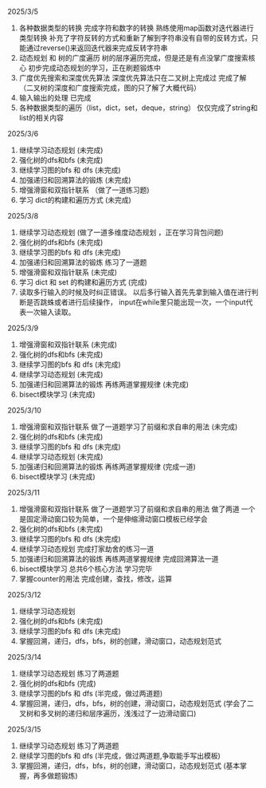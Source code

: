 2025/3/5
1. 各种数据类型的转换   完成字符和数字的转换 熟练使用map函数对迭代器进行类型转换 补充了字符反转的方式和重新了解到字符串没有自带的反转方式，只能通过reverse()来返回迭代器来完成反转字符串
2. 动态规划 和 树的广度遍历  树的层序遍历完成，但是还是有点没掌广度搜索核心 初步完成动态规划的学习，正在刷题锻炼中
3. 广度优先搜索和深度优先算法  深度优先算法只在二叉树上完成过 完成了解（二叉树的深度和广度搜索完成，图的只了解了大概代码）
4. 输入输出的处理     已完成
5. 各种数据类型的遍历（list，dict，set，deque，string） 仅仅完成了string和list的相关内容

2025/3/6
1. 继续学习动态规划 (未完成)
3. 强化树的dfs和bfs (未完成)
4. 继续学习图的bfs 和 dfs  (未完成)
5. 加强递归和回溯算法的锻炼  (未完成)
6. 增强滑窗和双指针联系 （做了一道练习题)
7. 学习 dict的构建和遍历方式 (未完成)


2025/3/8
1. 继续学习动态规划 (做了一道多维度动态规划 ，正在学习背包问题)
3. 强化树的dfs和bfs (未完成)
4. 继续学习图的bfs 和 dfs   (未完成)
5. 加强递归和回溯算法的锻炼 练习了一道题
6. 增强滑窗和双指针联系 (未完成)
7. 学习 dict 和 set 的构建和遍历方式 (完成)
8. 读取多行输入的时候及时纠正错误。 以后多行输入首先先拿到输入值在进行判断是否跳蛛或者进行后续操作， input在while里只能出现一次，一个input代表一次输入读取。

2025/3/9
1. 增强滑窗和双指针联系 (未完成)
2. 强化树的dfs和bfs (未完成)
3. 继续学习图的bfs 和 dfs   (未完成)
4. 继续学习动态规划 (未完成)
5. 加强递归和回溯算法的锻炼 再练两道掌握规律 (未完成)
6. bisect模块学习 (未完成)

2025/3/10
1. 增强滑窗和双指针联系 做了一道题学习了前缀和求自串的用法 (未完成)
2. 强化树的dfs和bfs (未完成)
3. 继续学习图的bfs 和 dfs   (未完成)
4. 继续学习动态规划 (未完成)
5. 加强递归和回溯算法的锻炼 再练两道掌握规律 (完成一道)
6. bisect模块学习 (未完成)

2025/3/11
1. 增强滑窗和双指针联系 做了一道题学习了前缀和求自串的用法 做了两道 一个是固定滑动窗口较为简单，一个是伸缩滑动窗口模板已经学会
2. 强化树的dfs和bfs (未完成)
3. 继续学习图的bfs 和 dfs   (未完成)
4. 继续学习动态规划 完成打家劫舍的练习一道
5. 加强递归和回溯算法的锻炼 再练两道掌握规律 完成回溯算法一道
6. bisect模块学习 总共6个核心方法 学习完毕
7. 掌握counter的用法 完成创建，查找，修改，运算

2025/3/12
1. 继续学习动态规划
2. 强化树的dfs和bfs (未完成)
3. 继续学习图的bfs 和 dfs   (未完成)
4. 掌握回溯，递归，dfs，bfs，树的创建，滑动窗口，动态规划范式


2025/3/14
1. 继续学习动态规划 练习了两道题
2. 强化树的dfs和bfs (完成)
3. 继续学习图的bfs 和 dfs   (半完成，做过两道题)
4. 掌握回溯，递归，dfs，bfs，树的创建，滑动窗口，动态规划范式  (学会了二叉树和多叉树的递归和层序遍历，浅浅过了一边滑动窗口)

2025/3/15
1. 继续学习动态规划 练习了两道题
2. 继续学习图的bfs 和 dfs   (半完成，做过两道题,争取能手写出模板)
3. 掌握回溯，递归，dfs，bfs，树的创建，滑动窗口，动态规划范式 (基本掌握，再多做题锻炼)